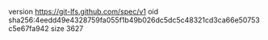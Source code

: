 version https://git-lfs.github.com/spec/v1
oid sha256:4eedd49e4328759fa055f1b49b026dc5dc5c48321cd3ca66e50753c5e67fa942
size 3627
